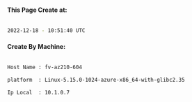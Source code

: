 
   
#### This Page Create at:

```bash

2022-12-18 - 10:51:40 UTC

```

#### Create By Machine:

```bash

Host Name : fv-az210-604

platform  : Linux-5.15.0-1024-azure-x86_64-with-glibc2.35

Ip Local  : 10.1.0.7

```

